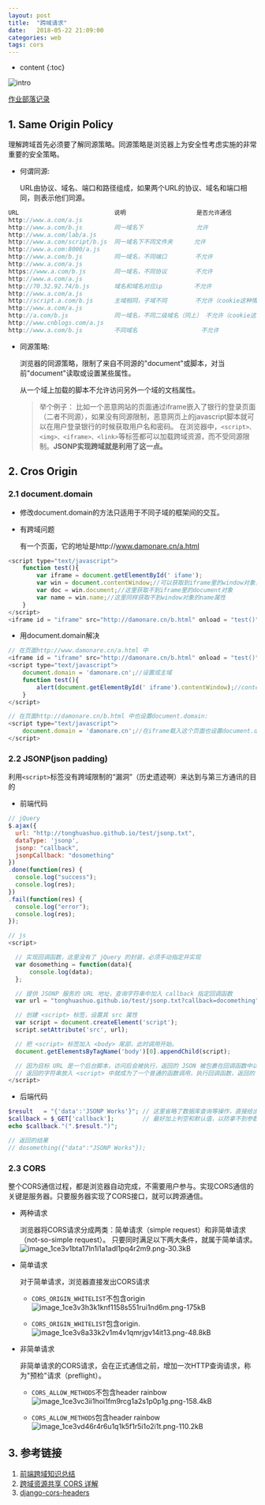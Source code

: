 ```yaml
---
layout: post
title:  "跨域请求"
date:   2018-05-22 21:09:00
categories: web 
tags: cors
---
```


* content
{:toc}

![intro](http://static.zybuluo.com/ranger-01/bhnfe850i9wu66t5g1jebbjh/image_1ce3vkv3eoj9nqa13qd1eqc1c412a.png)

[作业部落记录](https://www.zybuluo.com/ranger-01/note/1157092)




## 1. Same Origin Policy

理解跨域首先必须要了解同源策略。同源策略是浏览器上为安全性考虑实施的非常重要的安全策略。

- 何谓同源:

    URL由协议、域名、端口和路径组成，如果两个URL的协议、域名和端口相同，则表示他们同源。
	
```javascript
URL                           说明                    是否允许通信
http://www.a.com/a.js
http://www.a.com/b.js         同一域名下               允许
http://www.a.com/lab/a.js
http://www.a.com/script/b.js  同一域名下不同文件夹      允许
http://www.a.com:8000/a.js
http://www.a.com/b.js         同一域名，不同端口        不允许
http://www.a.com/a.js
https://www.a.com/b.js        同一域名，不同协议        不允许
http://www.a.com/a.js
http://70.32.92.74/b.js       域名和域名对应ip         不允许
http://www.a.com/a.js
http://script.a.com/b.js      主域相同，子域不同        不允许（cookie这种情况下也不允许访问）
http://www.a.com/a.js
http://a.com/b.js             同一域名，不同二级域名（同上） 不允许（cookie这种情况下也不允许访问）
http://www.cnblogs.com/a.js
http://www.a.com/b.js         不同域名                  不允许
```

- 同源策略:

    浏览器的同源策略，限制了来自不同源的"document"或脚本，对当前"document"读取或设置某些属性。 
    
	从一个域上加载的脚本不允许访问另外一个域的文档属性。
    
	>举个例子：
    比如一个恶意网站的页面通过iframe嵌入了银行的登录页面（二者不同源），如果没有同源限制，恶意网页上的javascript脚本就可以在用户登录银行的时候获取用户名和密码。
    在浏览器中，`<script>、<img>、<iframe>、<link>`等标签都可以加载跨域资源，而不受同源限制。**JSONP实现跨域就是利用了这一点。**

## 2. Cros Origin

### 2.1 document.domain

- 修改document.domain的方法只适用于不同子域的框架间的交互。

- 有跨域问题

	有一个页面，它的地址是http://www.damonare.cn/a.html 

```javascript
<script type="text/javascript">
	function test(){
		var iframe = document.getElementById('￼ifame');
		var win = document.contentWindow;//可以获取到iframe里的window对象，但该window对象的属性和方法几乎是不可用的
		var doc = win.document;//这里获取不到iframe里的document对象
		var name = win.name;//这里同样获取不到window对象的name属性
	}
</script>
<iframe id = "iframe" src="http://damonare.cn/b.html" onload = "test()"></iframe>
```

- 用document.domain解决

```javascript
// 在页面http://www.damonare.cn/a.html 中
<iframe id = "iframe" src="http://damonare.cn/b.html" onload = "test()"></iframe>
<script type="text/javascript">
    document.domain = 'damonare.cn';//设置成主域
    function test(){
        alert(document.getElementById('￼iframe').contentWindow);//contentWindow 可取得子窗口的 window 对象
    }
</script>

// 在页面http://damonare.cn/b.html 中也设置document.domain:
<script type="text/javascript">
    document.domain = 'damonare.cn';//在iframe载入这个页面也设置document.domain，使之与主页面的document.domain相同
</script>
```

### 2.2 JSONP(json padding)

利用`<script>`标签没有跨域限制的“漏洞”（历史遗迹啊）来达到与第三方通讯的目的

- 前端代码

```javascript
// jQuery
$.ajax({
  url: "http://tonghuashuo.github.io/test/jsonp.txt",
  dataType: 'jsonp',
  jsonp: "callback",
  jsonpCallback: "dosomething"
})
.done(function(res) {
  console.log("success");
  console.log(res);
})
.fail(function(res) {
  console.log("error");
  console.log(res);
});

// js
<script>

  // 实现回调函数，这里没有了 jQuery 的封装，必须手动指定并实现
  var dosomething = function(data){
      console.log(data);
  };

  // 提供 JSONP 服务的 URL 地址，查询字符串中加入 callback 指定回调函数
  var url = "tonghuashuo.github.io/test/jsonp.txt?callback=docomething";

  // 创建 <script> 标签，设置其 src 属性
  var script = document.createElement('script');
  script.setAttribute('src', url);

  // 把 <script> 标签加入 <body> 尾部，此时调用开始。
  document.getElementsByTagName('body')[0].appendChild(script);

  // 因为目标 URL 是一个后台脚本，访问后会被执行，返回的 JSON 被包裹在回调函数中以字符串的形式被返回。
  // 返回的字符串放入 <script> 中就成为了一个普通的函数调用，执行回调函数，返回的 JSON 数据作为实参被传给了回调函数。
</script>
```

- 后端代码

```php
$result   = "{'data':'JSONP Works'}"; // 这里省略了数据库查询等操作，直接给出返回值
$callback = $_GET['callback'];        // 最好加上判空和默认值，以防拿不到参数
echo $callback."(".$result.")";

// 返回的结果
// dosomething({"data":"JSONP Works"});
```

### 2.3 CORS

整个CORS通信过程，都是浏览器自动完成，不需要用户参与。实现CORS通信的关键是服务器。只要服务器实现了CORS接口，就可以跨源通信。

- 两种请求

    浏览器将CORS请求分成两类：简单请求（simple request）和非简单请求（not-so-simple request）。
    只要同时满足以下两大条件，就属于简单请求。
    ![image_1ce3v1bta17ln1i1a1adl1pq4r2m9.png-30.3kB][2]


- 简单请求
    
    对于简单请求，浏览器直接发出CORS请求
    
    - `CORS_ORIGIN_WHITELIST`不包含origin
    ![image_1ce3v3h3k1knf1158s551rui1nd6m.png-175kB][3]

    - `CORS_ORIGIN_WHITELIST`包含origin.
    ![image_1ce3v8a33k2v1m4v1qmrjgv14it13.png-48.8kB][4]
    
    
- 非简单请求
    
    非简单请求的CORS请求，会在正式通信之前，增加一次HTTP查询请求，称为"预检"请求（preflight）。
    
    - `CORS_ALLOW_METHODS`不包含header rainbow
    ![image_1ce3vc3ii1hoi1fm9rcg1a2s1p0p1g.png-158.4kB][5]
    
    - `CORS_ALLOW_METHODS`包含header rainbow
    ![image_1ce3vd46r4r6u1q1k5f1r5i1o2i1t.png-110.2kB][6]

## 3. 参考链接
1. [前端跨域知识总结](http://web.jobbole.com/88519/)
2. [跨域资源共享 CORS 详解](http://www.ruanyifeng.com/blog/2016/04/cors.html)
3. [django-cors-headers](https://github.com/ottoyiu/django-cors-headers)


  [1]: http://static.zybuluo.com/ranger-01/bhnfe850i9wu66t5g1jebbjh/image_1ce3vkv3eoj9nqa13qd1eqc1c412a.png
  [2]: http://static.zybuluo.com/ranger-01/0e6exp7d2ufybef1ienpenev/image_1ce3v1bta17ln1i1a1adl1pq4r2m9.png
  [3]: http://static.zybuluo.com/ranger-01/2u8n56s9z4j6pur67v3rq4gd/image_1ce3v3h3k1knf1158s551rui1nd6m.png
  [4]: http://static.zybuluo.com/ranger-01/3pq1ldkhxk6765c5gi1qmhyp/image_1ce3v8a33k2v1m4v1qmrjgv14it13.png
  [5]: http://static.zybuluo.com/ranger-01/29id3ahby9yi2mdccgabv08k/image_1ce3vc3ii1hoi1fm9rcg1a2s1p0p1g.png
  [6]: http://static.zybuluo.com/ranger-01/n7t0r7igb1fts4w5ojv1sq7t/image_1ce3vd46r4r6u1q1k5f1r5i1o2i1t.png